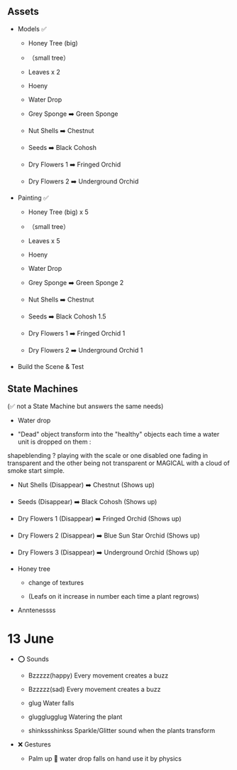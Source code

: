## Assets

- Models ✅

  - Honey Tree (big)
  - （small tree）
  - Leaves x 2
  - Hoeny
  - Water Drop

  - Grey Sponge ➡️ Green Sponge

  - Nut Shells ➡️ Chestnut
  - Seeds ➡️ Black Cohosh
  - Dry Flowers 1 ➡️ Fringed Orchid
  - Dry Flowers 2 ➡️ Underground Orchid

- Painting ✅

  - Honey Tree (big) x 5
  - （small tree）
  - Leaves x 5
  - Hoeny
  - Water Drop

  - Grey Sponge ➡️ Green Sponge 2

  - Nut Shells ➡️ Chestnut
  - Seeds ➡️ Black Cohosh 1.5
  - Dry Flowers 1 ➡️ Fringed Orchid 1
  - Dry Flowers 2 ➡️ Underground Orchid 1

- Build the Scene & Test

## State Machines

(✅ not a State Machine but answers the same needs)

- Water drop

- "Dead" object transform into the "healthy" objects each time a water unit is dropped on them :

shapeblending ?
playing with the scale or one disabled
one fading in transparent and the other being not transparent
or MAGICAL with a cloud of smoke
start simple.

- Nut Shells (Disappear) ➡️ Chestnut (Shows up)
- Seeds (Disappear) ➡️ Black Cohosh (Shows up)
- Dry Flowers 1 (Disappear) ➡️ Fringed Orchid (Shows up)
- Dry Flowers 2 (Disappear) ➡️ Blue Sun Star Orchid (Shows up)
- Dry Flowers 3 (Disappear) ➡️ Underground Orchid (Shows up)

- Honey tree

  - change of textures

  - (Leafs on it increase in number each time a plant regrows)

- Anntenessss

# 13 June

- ⭕️ Sounds

  - Bzzzzz(happy)
    Every movement creates a buzz

  - Bzzzzz(sad)
    Every movement creates a buzz

  - glug
    Water falls

  - glugglugglug
    Watering the plant

  - shinkssshinkss
    Sparkle/Glitter sound when the plants transform

- ❌ Gestures

  - Palm up 🫴
    water drop falls on hand
    use it by physics
